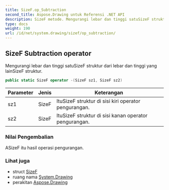 ```yaml
---
title: SizeF.op_Subtraction
second_title: Aspose.Drawing untuk Referensi .NET API
description: SizeF metode. Mengurangi lebar dan tinggi satuSizeF struktur dari lebar dan tinggi yang lainSizeF struktur.
type: docs
weight: 190
url: /id/net/system.drawing/sizef/op_subtraction/
---
```

## SizeF Subtraction operator

Mengurangi lebar dan tinggi satuSizeF struktur dari lebar dan tinggi yang lainSizeF struktur.

```csharp
public static SizeF operator -(SizeF sz1, SizeF sz2)
```

| Parameter | Jenis | Keterangan |
| --- | --- | --- |
| sz1 | SizeF | ItuSizeF struktur di sisi kiri operator pengurangan. |
| sz2 | SizeF | ItuSizeF struktur di sisi kanan operator pengurangan. |

### Nilai Pengembalian

ASizeF itu hasil operasi pengurangan.

### Lihat juga

* struct [SizeF](../)
* ruang nama [System.Drawing](../../sizef/)
* perakitan [Aspose.Drawing](../../../)


